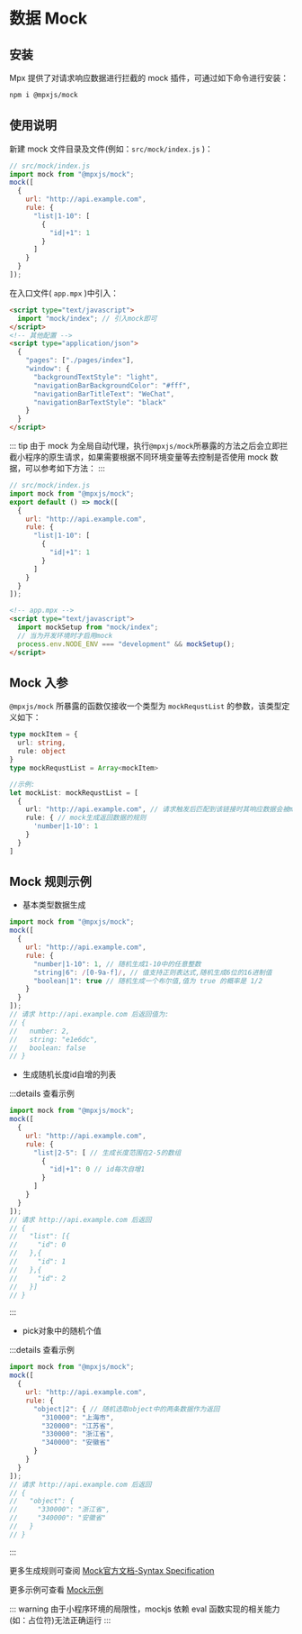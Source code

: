 # 数据 Mock

## 安装

Mpx 提供了对请求响应数据进行拦截的 mock 插件，可通过如下命令进行安装：

```sh
npm i @mpxjs/mock
```

## 使用说明

新建 mock 文件目录及文件(例如：`src/mock/index.js` )：

```js
// src/mock/index.js
import mock from "@mpxjs/mock";
mock([
  {
    url: "http://api.example.com",
    rule: {
      "list|1-10": [
        {
          "id|+1": 1
        }
      ]
    }
  }
]);
```

在入口文件( `app.mpx` )中引入：

```html
<script type="text/javascript">
  import "mock/index"; // 引入mock即可
</script>
<!-- 其他配置 -->
<script type="application/json">
  {
    "pages": ["./pages/index"],
    "window": {
      "backgroundTextStyle": "light",
      "navigationBarBackgroundColor": "#fff",
      "navigationBarTitleText": "WeChat",
      "navigationBarTextStyle": "black"
    }
  }
</script>
```

::: tip
由于 mock 为全局自动代理，执行`@mpxjs/mock`所暴露的方法之后会立即拦截小程序的原生请求，如果需要根据不同环境变量等去控制是否使用 mock 数据，可以参考如下方法：
:::

```js
// src/mock/index.js
import mock from "@mpxjs/mock";
export default () => mock([
  {
    url: "http://api.example.com",
    rule: {
      "list|1-10": [
        {
          "id|+1": 1
        }
      ]
    }
  }
]);
```

```html
<!-- app.mpx -->
<script type="text/javascript">
  import mockSetup from "mock/index";
  // 当为开发环境时才启用mock
  process.env.NODE_ENV === "development" && mockSetup();
</script>
```

## Mock 入参

`@mpxjs/mock` 所暴露的函数仅接收一个类型为 `mockRequstList` 的参数，该类型定义如下：

```ts
type mockItem = {
  url: string,
  rule: object
}
type mockRequstList = Array<mockItem>

//示例:
let mockList: mockRequstList = [
  {
    url: "http://api.example.com", // 请求触发后匹配到该链接时其响应数据会被mock拦截
    rule: { // mock生成返回数据的规则
      'number|1-10': 1
    }
  }
]
```

## Mock 规则示例

- 基本类型数据生成

```js
import mock from "@mpxjs/mock";
mock([
  {
    url: "http://api.example.com",
    rule: {
      "number|1-10": 1, // 随机生成1-10中的任意整数
      "string|6": /[0-9a-f]/, // 值支持正则表达式,随机生成6位的16进制值
      "boolean|1": true // 随机生成一个布尔值,值为 true 的概率是 1/2
    }
  }
]);
// 请求 http://api.example.com 后返回值为:
// {
//   number: 2,
//   string: "e1e6dc",
//   boolean: false
// }
```

- 生成随机长度id自增的列表

:::details 查看示例

```js
import mock from "@mpxjs/mock";
mock([
  {
    url: "http://api.example.com",
    rule: {
      "list|2-5": [ // 生成长度范围在2-5的数组
        {
          "id|+1": 0 // id每次自增1
        }
      ]
    }
  }
]);
// 请求 http://api.example.com 后返回
// {
//   "list": [{
//     "id": 0
//   },{
//     "id": 1
//   },{
//     "id": 2
//   }]
// }
```

:::


- pick对象中的随机个值

:::details 查看示例

```js
import mock from "@mpxjs/mock";
mock([
  {
    url: "http://api.example.com",
    rule: {
      "object|2": { // 随机选取object中的两条数据作为返回
        "310000": "上海市",
        "320000": "江苏省",
        "330000": "浙江省",
        "340000": "安徽省"
      }
    }
  }
]);
// 请求 http://api.example.com 后返回
// {
//   "object": {
//     "330000": "浙江省",
//     "340000": "安徽省"
//   }
// }
```

:::

更多生成规则可查阅 [Mock官方文档-Syntax Specification](https://github.com/nuysoft/Mock/wiki/Syntax-Specification)

更多示例可查看 [Mock示例](http://mockjs.com/examples.html)

::: warning
由于小程序环境的局限性，mockjs 依赖 eval 函数实现的相关能力(如：占位符)无法正确运行
:::
